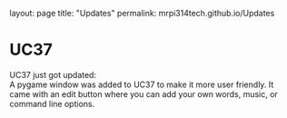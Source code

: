 layout: page
title: "Updates"
permalink: mrpi314tech.github.io/Updates

<h1>UC37</h1>
UC37 just got updated:
<br>
A pygame window was added to UC37 to make it more user friendly. It came with an edit button where you can add your own words, music, or command line options.
  
